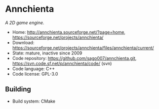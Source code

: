 # Annchienta

_A 2D game engine._

- Home: http://annchienta.sourceforge.net/?page=home, https://sourceforge.net/projects/annchienta/
- Download: https://sourceforge.net/projects/annchienta/files/annchienta/current/
- State: mature, inactive since 2009
- Code repository: https://github.com/sago007/annchienta.git, https://svn.code.sf.net/p/annchienta/code/ (svn)
- Code language: C++
- Code license: GPL-3.0

## Building

- Build system: CMake
